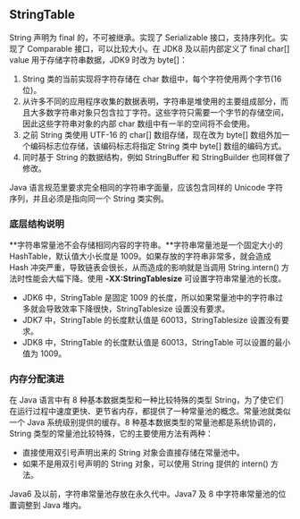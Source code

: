 ## StringTable

String 声明为 final 的，不可被继承。实现了 Serializable 接口，支持序列化。实现了 Comparable 接口，可以比较大小。在 JDK8 及以前内部定义了 final char[] value 用于存储字符串数据，JDK9 时改为 byte[]：

1. String 类的当前实现将字符存储在 char 数组中，每个字符使用两个字节(16 位)。
2. 从许多不同的应用程序收集的数据表明，字符串是堆使用的主要组成部分，而且大多数字符串对象只包含拉丁字符。这些字符只需要一个字节的存储空间，因此这些字符串对象的内部 char 数组中有一半的空间将不会使用。
3. 之前 String 类使用 UTF-16 的 char[] 数组存储，现在改为 byte[] 数组外加一个编码标志位存储，该编码标志将指定 String 类中 byte[] 数组的编码方式。
4. 同时基于 String 的数据结构，例如 StringBuffer 和 StringBuilder 也同样做了修改。

Java 语言规范里要求完全相同的字符串字面量，应该包含同样的 Unicode 字符序列，并且必须是指向同一个 String 类实例。



### 底层结构说明

**字符串常量池不会存储相同内容的字符串。**字符串常量池是一个固定大小的 HashTable，默认值大小长度是 1009。如果存放的字符串非常多，就会造成 Hash 冲突严重，导致链表会很长，从而造成的影响就是当调用 String.intern() 方法时性能会大幅下降。使用 **-XX:StringTablesize** 可设置字符串常量池的长度。

- JDK6 中，StringTable 是固定 1009 的长度，所以如果常量池中的字符串过多就会导致效率下降很快，StringTablesize 设置没有要求。
- JDK7 中，StringTable 的长度默认值是 60013，StringTablesize 设置没有要求。
- JDK8 中，StringTable 的长度默认值是 60013，StringTable 可以设置的最小值为 1009。



### 内存分配演进

在 Java 语言中有 8 种基本数据类型和一种比较特殊的类型 String，为了使它们在运行过程中速度更快、更节省内存，都提供了一种常量池的概念。常量池就类似一个 Java 系统级别提供的缓存。8 种基本数据类型的常量池都是系统协调的，String 类型的常量池比较特殊，它的主要使用方法有两种：

- 直接使用双引号声明出来的 String 对象会直接存储在常量池中。
- 如果不是用双引号声明的 String 对象，可以使用 String 提供的 intern() 方法。

Java6 及以前，字符串常量池存放在永久代中。Java7 及 8 中字符串常量池的位置调整到 Java 堆内。



